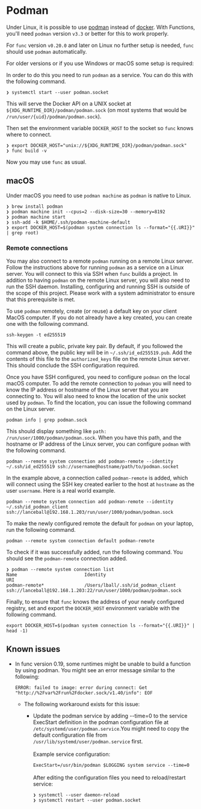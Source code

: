 # Podman

Under Linux, it is possible to use [podman](https://podman.io/) instead of [docker](https://www.docker.com/). With Functions, you'll need `podman` version `v3.3` or better for this to work properly.

For `func` version `v0.20.0` and later on Linux no further setup is needed,
`func` should use `podman` automatically.

For older versions or if you use Windows or macOS some setup is required:

In order to do this you need to run `podman` as a service. You can do this with the following command.
```
❯ systemctl start --user podman.socket
```
This will serve the Docker API on a UNIX socket at `${XDG_RUNTIME_DIR}/podman/podman.sock` (on most systems that would be `/run/user/{uid}/podman/podman.sock`).

Then set the environment variable `DOCKER_HOST` to the socket so `func` knows where to connect.
```
❯ export DOCKER_HOST="unix://${XDG_RUNTIME_DIR}/podman/podman.sock"
❯ func build -v
```
Now you may use `func` as usual.

## macOS

Under macOS you need to use `podman machine` as `podman` is native to Linux.

```
❯ brew install podman
❯ podman machine init --cpus=2 --disk-size=30 --memory=8192
❯ podman machine start
❯ ssh-add -k $HOME/.ssh/podman-machine-default
❯ export DOCKER_HOST=$(podman system connection ls --format="{{.URI}}" | grep root)
```

### Remote connections

You may also connect to a remote `podman` running on a remote Linux server. Follow the instructions above for running `podman` as a service on a Linux server. You will connect to this via SSH when `func` builds a project. In addition to having `podman` on the remote Linux server, you will also need to run the SSH daemon. Installing, configuring and running SSH is outside of the scope of this project. Please work with a system administrator to ensure that this prerequisite is met.

To use `podman` remotely, create (or reuse) a default key on your client MacOS computer. If you do not already have a key created, you can create one with the following command.

```
ssh-keygen -t ed255519
```

This will create a public, private key pair. By default, if you followed the command above, the public key will be in `~/.ssh/id_ed255519.pub`. Add the contents of this file to the `authorized_keys` file on the remote Linux server. This should conclude the SSH configuration required.

Once you have SSH configured, you need to configure `podman` on the local macOS computer. To add the remote connection to `podman` you will need to know the IP address or hostname of the Linux server that you are connecting to. You will also need to know the location of the unix socket used by `podman`. To find the location, you can issue the following command on the Linux server.

```
podman info | grep podman.sock
```

This should display something like `path: /run/user/1000/podman/podman.sock`. When you have this path, and the hostname or IP address of the Linux server, you can configure `podman` with the following command.

```
podman --remote system connection add podman-remote --identity ~/.ssh/id_ed255519 ssh://username@hostname/path/to/podman.socket
```

In the example above, a connection called `podman-remote` is added, which will connect using the SSH key created earlier to the host at `hostname` as the user `username`. Here is a real world example.

```
podman --remote system connection add podman-remote --identity ~/.ssh/id_podman_client ssh://lanceball@192.168.1.203/run/user/1000/podman/podman.sock
```

To make the newly configured remote the default for `podman` on your laptop, run the following command.

```
podman --remote system connection default podman-remote
```

To check if it was successfully added, run the following command. You should see the `podman-remote` connection added.

```
❯ podman --remote system connection list
Name                         Identity                                  URI
podman-remote*               /Users/lball/.ssh/id_podman_client        ssh://lanceball@192.168.1.203:22/run/user/1000/podman/podman.sock
```

Finally, to ensure that `func` knows the address of your newly configured registry, set and export the `DOCKER_HOST` environment variable with the following command.

```
export DOCKER_HOST=$(podman system connection ls --format="{{.URI}}" | head -1)
```


## Known issues

* In func version 0.19, some runtimes might be unable to build a function by using podman. You might see an error message similar to the following:

    ```
    ERROR: failed to image: error during connect: Get "http://%2Fvar%2Frun%2Fdocker.sock/v1.40/info": EOF
    ```
  * The following workaround exists for this issue:
    * Update the podman service by adding --time=0 to the service ExecStart definition in the podman configuration file at `/etc/systemd/user/podman.service`.You might need to copy the default configuration file from `/usr/lib/systemd/user/podman.service` first.
      </br></br>
      Example service configuration:

      `ExecStart=/usr/bin/podman $LOGGING system service --time=0`
      </br></br>
      After editing the configuration files you need to reload/restart service:
      ```
      ❯ systemctl --user daemon-reload
      ❯ systemctl restart --user podman.socket
      ```
